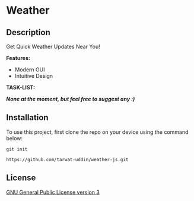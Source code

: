 # Weather

## Description

Get Quick Weather Updates Near You!

**Features:**

- Modern GUI
- Intuitive Design

**TASK-LIST:**

**_None at the moment, but feel free to suggest any :)_**

## Installation

To use this project, first clone the repo on your device using the command below:

`git init`

`https://github.com/tarwat-uddin/weather-js.git`

## License

[GNU General Public License version 3](https://opensource.org/licenses/GPL-3.0)
